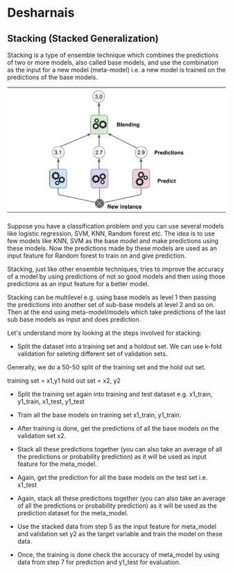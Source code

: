 # Desharnais
## Stacking (Stacked Generalization)

Stacking is a type of ensemble technique which combines the predictions of two or more models, also called base models, and use the combination as the input for a new model (meta-model) i.e. a new model is trained on the predictions of the base models. 
 

<img src="stacking.png" width="700">


Suppose you have a classification problem and you can use several models like logistic regression, SVM, KNN, Random forest etc. The idea is to use few models like KNN, SVM as the base model and make predictions using these models. Now the predictions made by these models are used as an input feature for Random forest to train on and give prediction.


Stacking, just like other ensemble techniques, tries to improve the accuracy of a model by using predictions of not so good models and then using those predictions as an input feature for a better model.

Stacking can be multilevel e.g. using base models as level 1 then passing the predictions into another set of sub-base models at level 2 and so on. Then at the end using meta-model/models which take predictions of the last sub base models as input and does prediction.

Let's understand more by looking at the steps involved for stacking:

*	Split the dataset into a training set and a holdout set. We can use k-fold validation for seleting different set of validation sets.

   Generally, we do a 50-50 split of the training set and the hold out set. 
   
   training set = x1,y1
   hold out set = x2, y2

*	Split the training set again into training and test dataset e.g. x1_train, y1_train, x1_test, y1_test

*	Train all the base models on training set  x1_train, y1_train.

*	After training is done, get the predictions of all the base models on the validation set x2. 

*	Stack all these predictions together (you can also take an average of all the predictions or probability prediction) as it will be used as input feature for the meta_model.

*	Again, get the prediction for all the base models on the test set i.e. x1_test 

*	Again, stack all these predictions together (you can also take an average of all the predictions or probability prediction) as it will be used as the prediction dataset for the meta_model.

*	Use the stacked data from step 5 as the input feature for meta_model and validation set y2 as the target variable and train the model on these data.

*	Once, the training is done check the accuracy of meta_model by using data from step 7 for prediction and y1_test for evaluation.
